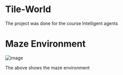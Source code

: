 # Tile-World

The project was done for the course Intelligent agents

# Maze Environment
![image](https://user-images.githubusercontent.com/42071654/77924119-e42d5c80-72d5-11ea-9a21-3eb5340e6d23.png)

The above shows the maze environment

